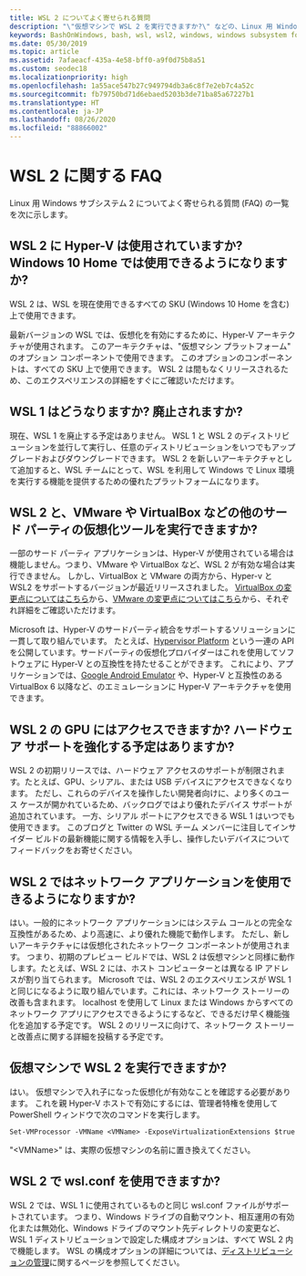 ```yaml
---
title: WSL 2 についてよく寄せられる質問
description: "\"仮想マシンで WSL 2 を実行できますか?\" などの、Linux 用 Windows サブシステム 2 についてよく寄せられる質問 (FAQ) への回答をご確認いただけます。"
keywords: BashOnWindows, bash, wsl, wsl2, windows, windows subsystem for linux, windowssubsystem, ubuntu, debian, suse, windows 10, インストール
ms.date: 05/30/2019
ms.topic: article
ms.assetid: 7afaeacf-435a-4e58-bff0-a9f0d75b8a51
ms.custom: seodec18
ms.localizationpriority: high
ms.openlocfilehash: 1a55ace547b27c949794db3a6c8f7e2eb7c4a52c
ms.sourcegitcommit: fb79750bd71d6ebaed5203b3de71ba85a67227b1
ms.translationtype: HT
ms.contentlocale: ja-JP
ms.lasthandoff: 08/26/2020
ms.locfileid: "88866002"
---
```

# <a name="wsl-2-faqs"></a>WSL 2 に関する FAQ

Linux 用 Windows サブシステム 2 についてよく寄せられる質問 (FAQ) の一覧を次に示します。

## <a name="does-wsl-2-use-hyper-v-will-it-be-available-on-windows-10-home"></a>WSL 2 に Hyper-V は使用されていますか? Windows 10 Home では使用できるようになりますか?

WSL 2 は、WSL を現在使用できるすべての SKU (Windows 10 Home を含む) 上で使用できます。

最新バージョンの WSL では、仮想化を有効にするために、Hyper-V アーキテクチャが使用されます。 このアーキテクチャは、"仮想マシン プラットフォーム" のオプション コンポーネントで使用できます。 このオプションのコンポーネントは、すべての SKU 上で使用できます。 WSL 2 は間もなくリリースされるため、このエクスペリエンスの詳細をすぐにご確認いただけます。

## <a name="what-will-happen-to-wsl-1-will-it-be-abandoned"></a>WSL 1 はどうなりますか? 廃止されますか?

現在、WSL 1 を廃止する予定はありません。 WSL 1 と WSL 2 のディストリビューションを並行して実行し、任意のディストリビューションをいつでもアップグレードおよびダウングレードできます。 WSL 2 を新しいアーキテクチャとして追加すると、WSL チームにとって、WSL を利用して Windows で Linux 環境を実行する機能を提供するための優れたプラットフォームになります。

## <a name="will-i-be-able-to-run-wsl-2-and-other-3rd-party-virtualization-tools-such-as-vmware-or-virtualbox"></a>WSL 2 と、VMware や VirtualBox などの他のサード パーティの仮想化ツールを実行できますか?

一部のサード パーティ アプリケーションは、Hyper-V が使用されている場合は機能しません。つまり、VMware や VirtualBox など、WSL 2 が有効な場合は実行できません。 しかし、VirtualBox と VMware の両方から、Hyper-v と WSL2 をサポートするバージョンが最近リリースされました。 [VirtualBox の変更点についてはこちら][1]から、[VMware の変更点についてはこちら][4]から、それぞれ詳細をご確認いただけます。

Microsoft は、Hyper-V のサードパーティ統合をサポートするソリューションに一貫して取り組んでいます。 たとえば、[Hypervisor Platform][2] という一連の API を公開しています。サードパーティの仮想化プロバイダーはこれを使用してソフトウェアに Hyper-V との互換性を持たせることができます。 これにより、アプリケーションでは、[Google Android Emulator][3] や、Hyper-V と互換性のある VirtualBox 6 以降など、のエミュレーションに Hyper-V アーキテクチャを使用できます。

## <a name="can-i-access-the-gpu-in-wsl-2-are-there-plans-to-increase-hardware-support"></a>WSL 2 の GPU にはアクセスできますか? ハードウェア サポートを強化する予定はありますか?

WSL 2 の初期リリースでは、ハードウェア アクセスのサポートが制限されます。たとえば、GPU、シリアル、または USB デバイスにアクセスできなくなります。 ただし、これらのデバイスを操作したい開発者向けに、より多くのユース ケースが開かれているため、バックログではより優れたデバイス サポートが追加されています。 一方、シリアル ポートにアクセスできる WSL 1 はいつでも使用できます。 このブログと Twitter の WSL チーム メンバーに注目してインサイダー ビルドの最新機能に関する情報を入手し、操作したいデバイスについてフィードバックをお寄せください。

## <a name="will-wsl-2-be-able-to-use-networking-applications"></a>WSL 2 ではネットワーク アプリケーションを使用できるようになりますか?

はい。一般的にネットワーク アプリケーションにはシステム コールとの完全な互換性があるため、より高速に、より優れた機能で動作します。 ただし、新しいアーキテクチャには仮想化されたネットワーク コンポーネントが使用されます。 つまり、初期のプレビュー ビルドでは、WSL 2 は仮想マシンと同様に動作します。たとえば、WSL 2 には、ホスト コンピューターとは異なる IP アドレスが割り当てられます。 Microsoft では、WSL 2 のエクスペリエンスが WSL 1 と同じになるように取り組んでいます。これには、ネットワーク ストーリーの改善も含まれます。 localhost を使用して Linux または Windows からすべてのネットワーク アプリにアクセスできるようにするなど、できるだけ早く機能強化を追加する予定です。 WSL 2 のリリースに向けて、ネットワーク ストーリーと改善点に関する詳細を投稿する予定です。

## <a name="can-i-run-wsl-2-in-a-virtual-machine"></a>仮想マシンで WSL 2 を実行できますか?

はい。 仮想マシンで入れ子になった仮想化が有効なことを確認する必要があります。 これを親 Hyper-V ホストで有効にするには、管理者特権を使用して PowerShell ウィンドウで次のコマンドを実行します。

`Set-VMProcessor -VMName <VMName> -ExposeVirtualizationExtensions $true`

"&lt;VMName&gt;" は、実際の仮想マシンの名前に置き換えてください。

## <a name="can-i-use-wslconf-in-wsl-2"></a>WSL 2 で wsl.conf を使用できますか?

WSL 2 では、WSL 1 に使用されているものと同じ wsl.conf ファイルがサポートされています。 つまり、Windows ドライブの自動マウント、相互運用の有効化または無効化、Windows ドライブのマウント先ディレクトリの変更など、WSL 1 ディストリビューションで設定した構成オプションは、すべて WSL 2 内で機能します。 WSL の構成オプションの詳細については、[ディストリビューションの管理](./wsl-config.md)に関するページを参照してください。

 [1]: https://www.virtualbox.org/wiki/Changelog-6.0
 [2]: https://docs.microsoft.com/virtualization/api/
 [3]: https://devblogs.microsoft.com/visualstudio/hyper-v-android-emulator-support/
 [4]: https://blogs.vmware.com/workstation/2020/01/vmware-workstation-tech-preview-20h1.html

